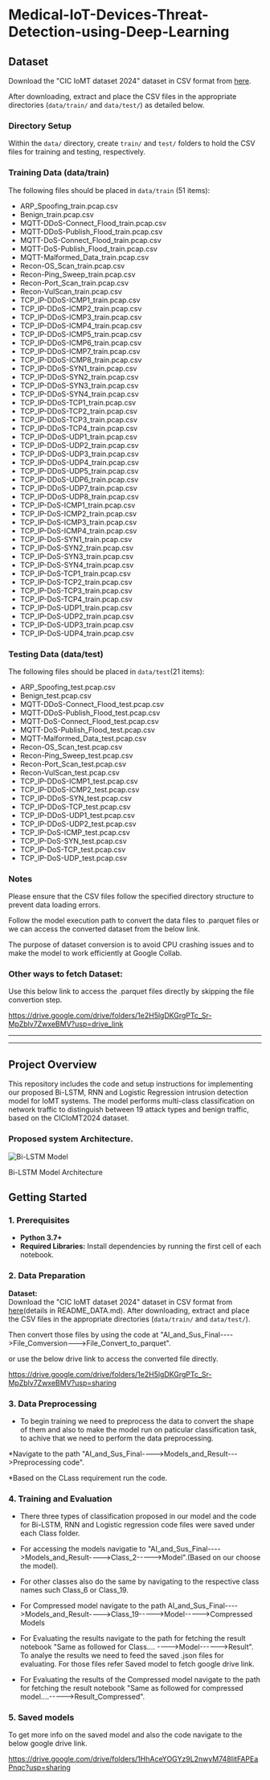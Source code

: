 # **Medical-IoT-Devices-Threat-Detection-using-Deep-Learning**

## **Dataset**

Download the "CIC IoMT dataset 2024" dataset in CSV format from [here](https://www.unb.ca/cic/datasets/iomt-dataset-2024.html).

After downloading, extract and place the CSV files in the appropriate directories (`data/train/` and `data/test/`) as detailed below.  

### Directory Setup

Within the `data/` directory, create `train/` and `test/` folders to hold the CSV files for training and testing, respectively.

### Training Data (data/train)
The following files should be placed in `data/train` (51 items):
- ARP_Spoofing_train.pcap.csv
- Benign_train.pcap.csv
- MQTT-DDoS-Connect_Flood_train.pcap.csv
- MQTT-DDoS-Publish_Flood_train.pcap.csv
- MQTT-DoS-Connect_Flood_train.pcap.csv
- MQTT-DoS-Publish_Flood_train.pcap.csv
- MQTT-Malformed_Data_train.pcap.csv
- Recon-OS_Scan_train.pcap.csv
- Recon-Ping_Sweep_train.pcap.csv
- Recon-Port_Scan_train.pcap.csv
- Recon-VulScan_train.pcap.csv
- TCP_IP-DDoS-ICMP1_train.pcap.csv
- TCP_IP-DDoS-ICMP2_train.pcap.csv
- TCP_IP-DDoS-ICMP3_train.pcap.csv
- TCP_IP-DDoS-ICMP4_train.pcap.csv
- TCP_IP-DDoS-ICMP5_train.pcap.csv
- TCP_IP-DDoS-ICMP6_train.pcap.csv
- TCP_IP-DDoS-ICMP7_train.pcap.csv
- TCP_IP-DDoS-ICMP8_train.pcap.csv
- TCP_IP-DDoS-SYN1_train.pcap.csv
- TCP_IP-DDoS-SYN2_train.pcap.csv
- TCP_IP-DDoS-SYN3_train.pcap.csv
- TCP_IP-DDoS-SYN4_train.pcap.csv
- TCP_IP-DDoS-TCP1_train.pcap.csv
- TCP_IP-DDoS-TCP2_train.pcap.csv
- TCP_IP-DDoS-TCP3_train.pcap.csv
- TCP_IP-DDoS-TCP4_train.pcap.csv
- TCP_IP-DDoS-UDP1_train.pcap.csv
- TCP_IP-DDoS-UDP2_train.pcap.csv
- TCP_IP-DDoS-UDP3_train.pcap.csv
- TCP_IP-DDoS-UDP4_train.pcap.csv
- TCP_IP-DDoS-UDP5_train.pcap.csv
- TCP_IP-DDoS-UDP6_train.pcap.csv
- TCP_IP-DDoS-UDP7_train.pcap.csv
- TCP_IP-DDoS-UDP8_train.pcap.csv
- TCP_IP-DoS-ICMP1_train.pcap.csv
- TCP_IP-DoS-ICMP2_train.pcap.csv
- TCP_IP-DoS-ICMP3_train.pcap.csv
- TCP_IP-DoS-ICMP4_train.pcap.csv
- TCP_IP-DoS-SYN1_train.pcap.csv
- TCP_IP-DoS-SYN2_train.pcap.csv
- TCP_IP-DoS-SYN3_train.pcap.csv
- TCP_IP-DoS-SYN4_train.pcap.csv
- TCP_IP-DoS-TCP1_train.pcap.csv
- TCP_IP-DoS-TCP2_train.pcap.csv
- TCP_IP-DoS-TCP3_train.pcap.csv
- TCP_IP-DoS-TCP4_train.pcap.csv
- TCP_IP-DoS-UDP1_train.pcap.csv
- TCP_IP-DoS-UDP2_train.pcap.csv
- TCP_IP-DoS-UDP3_train.pcap.csv
- TCP_IP-DoS-UDP4_train.pcap.csv

### Testing Data (data/test)
The following files should be placed in `data/test`(21 items):
- ARP_Spoofing_test.pcap.csv
- Benign_test.pcap.csv
- MQTT-DDoS-Connect_Flood_test.pcap.csv
- MQTT-DDoS-Publish_Flood_test.pcap.csv
- MQTT-DoS-Connect_Flood_test.pcap.csv
- MQTT-DoS-Publish_Flood_test.pcap.csv
- MQTT-Malformed_Data_test.pcap.csv
- Recon-OS_Scan_test.pcap.csv
- Recon-Ping_Sweep_test.pcap.csv
- Recon-Port_Scan_test.pcap.csv
- Recon-VulScan_test.pcap.csv
- TCP_IP-DDoS-ICMP1_test.pcap.csv
- TCP_IP-DDoS-ICMP2_test.pcap.csv
- TCP_IP-DDoS-SYN_test.pcap.csv
- TCP_IP-DDoS-TCP_test.pcap.csv
- TCP_IP-DDoS-UDP1_test.pcap.csv
- TCP_IP-DDoS-UDP2_test.pcap.csv
- TCP_IP-DoS-ICMP_test.pcap.csv
- TCP_IP-DoS-SYN_test.pcap.csv
- TCP_IP-DoS-TCP_test.pcap.csv
- TCP_IP-DoS-UDP_test.pcap.csv
  
### Notes

Please ensure that the CSV files follow the specified directory structure to prevent data loading errors.

Follow the model execution path to convert the data files to .parquet files or we can access the converted dataset from the below link. 

The purpose of dataset conversion is to avoid CPU crashing issues and to make the model to work efficiently at Google Collab.

### Other ways to fetch Dataset:

Use this below link to access the .parquet files directly by skipping the file convertion step.

https://drive.google.com/drive/folders/1e2H5lgDKGrgPTc_Sr-MpZblv7ZwxeBMV?usp=drive_link


------------------------------------------------------------------------------------------------------------------------------
------------------------------------------------------------------------------------------------------------------------------
## **Project Overview**

This repository includes the code and setup instructions for implementing our proposed Bi-LSTM, RNN and Logistic Regression intrusion detection model for IoMT systems. The model performs multi-class classification on network traffic to distinguish between 19 attack types and benign traffic, based on the CICIoMT2024 dataset.



### Proposed system Architecture.
![Bi-LSTM Model](https://drive.google.com/uc?export=view&id=1ZIBsZeqs7Q9v4W2QHLNTcDWNJAqV5CBB)

Bi-LSTM Model Architecture

## Getting Started

### 1. Prerequisites

- **Python 3.7+**
- **Required Libraries:** Install dependencies by running the first cell of each notebook.


### 2. Data Preparation

**Dataset:**  
Download the "CIC IoMT dataset 2024" dataset in CSV format from [here](https://www.unb.ca/cic/datasets/iomt-dataset-2024.html)(details in README_DATA.md).
After downloading, extract and place the CSV files in the appropriate directories (`data/train/` and `data/test/`).

Then convert those files by using the code at "AI_and_Sus_Final---->File_Comversion--->File_Convert_to_parquet".

or use the below drive link to access the converted file directly.

https://drive.google.com/drive/folders/1e2H5lgDKGrgPTc_Sr-MpZblv7ZwxeBMV?usp=sharing

### 3. Data Preprocessing

* To begin training we need to preprocess the data to convert the shape of them and also to make the model run on paticular classification task, to achive that we need to perform the data preprocessing. 

*Navigate to the path "AI_and_Sus_Final---->Models_and_Result--->Preprocessing code". 

*Based on the CLass requirement run the code.

### 4. Training and Evaluation

* There three types of classification proposed in our model and the code for Bi-LSTM, RNN and Logistic regression code files were saved under each Class folder.

* For accessing the models navigatie to "AI_and_Sus_Final---->Models_and_Result---->Class_2----->Model".(Based on our choose the model).

* For other classes also do the same by navigating to the respective class names such Class_6 or Class_19.

* For Compressed model navigate to the path AI_and_Sus_Final---->Models_and_Result---->Class_19----->Model----->Compressed Models

* For Evaluating the results navigate to the path for fetching the result notebook "Same as followed for Class.... ---->Model------>Result". To analye the results we need to feed the saved .json files for evaluating. For those files refer Saved model to fetch google drive link.

* For Evaluating the results of the Compressed model navigate to the path for fetching the result notebook "Same as followed for compressed model....----->Result_Compressed".


### 5. Saved models

To get more info on the saved model and also the code navigate to the below google drive link.

https://drive.google.com/drive/folders/1HhAceYOGYz9L2nwyM748IitFAPEaPnqc?usp=sharing
